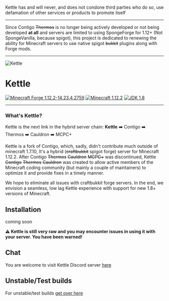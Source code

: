 Kettle has and will never, and does not condone third parties who do so, use defamation of other services or products to promote itself

---

Since Contigo ~~Thermos~~ is no longer being actively developed or not being developed __at all__ and servers are limited to using SpongeForge for 1.12+ (Not SpongeVanilla, because spigot), this project is dedicated to renewing the ability for Minecraft servers to use native spigot ~~bukkit~~ plugins along with Forge mods.

---

![Kettle](https://i.imgur.com/gkmTKvR.png)

# Kettle

[![Minecraft Forge 1.12.2-14.23.4.2759](https://img.shields.io/badge/Forge-1.12.2--14.23.4.2759-orange.svg?style=for-the-badge)](http://files.minecraftforge.net/)
[![Minecraft 1.12.2](https://img.shields.io/badge/Minecraft-1.12.2-green.svg?style=for-the-badge)](http://minecraft.net)
[![JDK 1.8](https://img.shields.io/badge/JDK-8-blue.svg?style=for-the-badge)](http://www.oracle.com/technetwork/java/javase/downloads/jdk8-downloads-2133151.html)

---

### What's Kettle?
Kettle is the next link in the hybrid server chain:
**Kettle** :arrow_right: Contigo :arrow_right: Thermos :arrow_right: Cauldron :arrow_right: MCPC+

Kettle is a fork of Contigo, which, sadly, didn't contribute much outside of minecraft 1.7.10, It's a hybrid (~~craftbukkit~~ spigot forge) server for Minecraft 1.12.2. After Contigo ~~Thermos~~ ~~Cauldron~~ ~~MCPC+~~ was discontinued, Kettle ~~Contigo~~ ~~Thermos~~ ~~Cauldron~~ was created to allow active members of the Minecraft coding community (but mainly a couple of maintainers) to optimize it and provide fixes in a timely manner.

We hope to eliminate all issues with craftbukkit forge servers. In the end, we envision a seamless, low lag Kettle experience with support for new 1.8+ versions of Minecraft.

## Installation
coming soon

**:warning: Kettle is still __very raw__ and you may encounter issues in using it with your server. You have been warned!**

## Chat
You are welcome to visit Kettle Discord server [here](https://discord.gg/RqDjbcM)

## Unstable/Test builds
For unstable/test builds [get over here](https://github.com/KettleFoundation/Kettle/tree/kettle-java)
